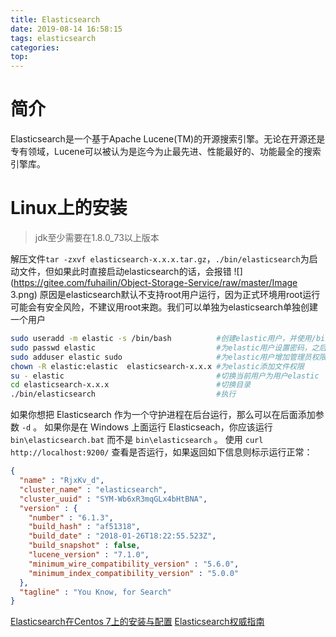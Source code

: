 ```yaml
---
title: Elasticsearch
date: 2019-08-14 16:58:15
tags: elasticsearch
categories:
top:
---
```

# 简介
Elasticsearch是一个基于Apache Lucene(TM)的开源搜索引擎。无论在开源还是专有领域，Lucene可以被认为是迄今为止最先进、性能最好的、功能最全的搜索引擎库。
# Linux上的安装
> jdk至少需要在1.8.0_73以上版本

<!-- more -->
解压文件`tar -zxvf elasticsearch-x.x.x.tar.gz`，`./bin/elasticsearch`为启动文件，但如果此时直接启动elasticsearch的话，会报错
![](https://gitee.com/fuhailin/Object-Storage-Service/raw/master/Image 3.png)
原因是elasticsearch默认不支持root用户运行，因为正式环境用root运行可能会有安全风险，不建议用root来跑。我们可以单独为elasticsearch单独创建一个用户
```bash
sudo useradd -m elastic -s /bin/bash          #创建elastic用户，并使用/bin/bash作为shell
sudo passwd elastic                           #为elastic用户设置密码，之后需要连续输入两次密码
sudo adduser elastic sudo                     #为elastic用户增加管理员权限
chown -R elastic:elastic  elasticsearch-x.x.x #为elastic添加文件权限
su - elastic                                  #切换当前用户为用户elastic
cd elasticsearch-x.x.x                        #切换目录
./bin/elasticsearch                           #执行
```
如果你想把 Elasticsearch 作为一个守护进程在后台运行，那么可以在后面添加参数 `-d` 。
如果你是在 Windows 上面运行 Elasticseach，你应该运行 `bin\elasticsearch.bat` 而不是 `bin\elasticsearch` 。
使用 `curl http://localhost:9200/` 查看是否运行，如果返回如下信息则标示运行正常：
```json
{
  "name" : "RjxKv_d",
  "cluster_name" : "elasticsearch",
  "cluster_uuid" : "SYM-Wb6xR3mqGLx4bHtBNA",
  "version" : {
    "number" : "6.1.3",
    "build_hash" : "af51318",
    "build_date" : "2018-01-26T18:22:55.523Z",
    "build_snapshot" : false,
    "lucene_version" : "7.1.0",
    "minimum_wire_compatibility_version" : "5.6.0",
    "minimum_index_compatibility_version" : "5.0.0"
  },
  "tagline" : "You Know, for Search"
}
```

[Elasticsearch在Centos 7上的安装与配置](https://www.biaodianfu.com/centos-7-install-elasticsearch.html)
[Elasticsearch权威指南](https://es.xiaoleilu.com/010_Intro/05_What_is_it.html)
